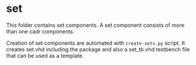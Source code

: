 
# set

This folder contains set components. A set component consists of more than one cadr components.

Creation of set components are automated with `create-sets.py` script. It creates set.vhd including the package and also a set_tb.vhd testbench file that can be used as a template.